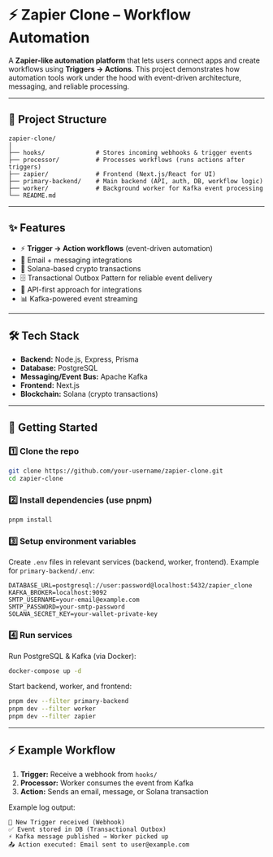 # ⚡ Zapier Clone – Workflow Automation

A **Zapier-like automation platform** that lets users connect apps and create workflows using **Triggers → Actions**.
This project demonstrates how automation tools work under the hood with event-driven architecture, messaging, and reliable processing.

---

## 📂 Project Structure

```
zapier-clone/
│
├── hooks/              # Stores incoming webhooks & trigger events
├── processor/          # Processes workflows (runs actions after triggers)
├── zapier/             # Frontend (Next.js/React for UI)
├── primary-backend/    # Main backend (API, auth, DB, workflow logic)
├── worker/             # Background worker for Kafka event processing
└── README.md
```

---

## ✨ Features

* ⚡ **Trigger → Action workflows** (event-driven automation)
* 📩 Email + messaging integrations
* 💱 Solana-based crypto transactions
* 🗄️ Transactional Outbox Pattern for reliable event delivery
* 🔗 API-first approach for integrations
* 📊 Kafka-powered event streaming

---

## 🛠️ Tech Stack

* **Backend:** Node.js, Express, Prisma
* **Database:** PostgreSQL
* **Messaging/Event Bus:** Apache Kafka
* **Frontend:** Next.js
* **Blockchain:** Solana (crypto transactions)

---

## 🚀 Getting Started

### 1️⃣ Clone the repo

```bash
git clone https://github.com/your-username/zapier-clone.git
cd zapier-clone
```

### 2️⃣ Install dependencies (use pnpm)

```bash
pnpm install
```

### 3️⃣ Setup environment variables

Create `.env` files in relevant services (backend, worker, frontend). Example for `primary-backend/.env`:

```env
DATABASE_URL=postgresql://user:password@localhost:5432/zapier_clone
KAFKA_BROKER=localhost:9092
SMTP_USERNAME=your-email@example.com
SMTP_PASSWORD=your-smtp-password
SOLANA_SECRET_KEY=your-wallet-private-key
```

### 4️⃣ Run services

Run PostgreSQL & Kafka (via Docker):

```bash
docker-compose up -d
```

Start backend, worker, and frontend:

```bash
pnpm dev --filter primary-backend
pnpm dev --filter worker
pnpm dev --filter zapier
```

---

## ⚡ Example Workflow

1. **Trigger:** Receive a webhook from `hooks/`
2. **Processor:** Worker consumes the event from Kafka
3. **Action:** Sends an email, message, or Solana transaction

Example log output:

```
📩 New Trigger received (Webhook)  
✅ Event stored in DB (Transactional Outbox)  
⚡ Kafka message published → Worker picked up  
📤 Action executed: Email sent to user@example.com
```

